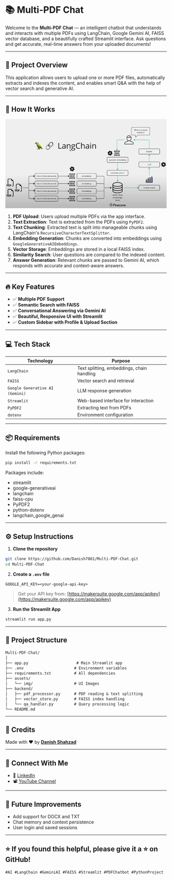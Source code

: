 # 📚 Multi-PDF Chat 

Welcome to the **Multi-PDF Chat** — an intelligent chatbot that understands and interacts with multiple PDFs using LangChain, Google Gemini AI, FAISS vector database, and a beautifully crafted Streamlit interface. Ask questions and get accurate, real-time answers from your uploaded documents!

---

## 📝 Project Overview

This application allows users to upload one or more PDF files, automatically extracts and indexes the content, and enables smart Q\&A with the help of vector search and generative AI.

---

## 🧠 How It Works

![Architecture Diagram](assets/img/design.png)

1. **PDF Upload**: Users upload multiple PDFs via the app interface.
2. **Text Extraction**: Text is extracted from the PDFs using `PyPDF2`.
3. **Text Chunking**: Extracted text is split into manageable chunks using LangChain's `RecursiveCharacterTextSplitter`.
4. **Embedding Generation**: Chunks are converted into embeddings using `GoogleGenerativeAIEmbeddings`.
5. **Vector Storage**: Embeddings are stored in a local FAISS index.
6. **Similarity Search**: User questions are compared to the indexed content.
7. **Answer Generation**: Relevant chunks are passed to Gemini AI, which responds with accurate and context-aware answers.

---

## 🔥 Key Features

* ✅ **Multiple PDF Support**
* ✅ **Semantic Search with FAISS**
* ✅ **Conversational Answering via Gemini AI**
* ✅ **Beautiful, Responsive UI with Streamlit**
* ✅ **Custom Sidebar with Profile & Upload Section**

---

## 💻 Tech Stack

| Technology                      | Purpose                                    |
| ------------------------------- | ------------------------------------------ |
| `LangChain`                     | Text splitting, embeddings, chain handling |
| `FAISS`                         | Vector search and retrieval                |
| `Google Generative AI (Gemini)` | LLM response generation                    |
| `Streamlit`                     | Web-based interface for interaction        |
| `PyPDF2`                        | Extracting text from PDFs                  |
| `dotenv`                        | Environment configuration                  |

---

## 📦 Requirements

Install the following Python packages:

```bash
pip install -r requirements.txt
```

Packages include:

* streamlit
* google-generativeai
* langchain
* faiss-cpu
* PyPDF2
* python-dotenv
* langchain\_google\_genai

---

## ⚙️ Setup Instructions

1. **Clone the repository**

```bash
git clone https://github.com/Danish7861/Multi-PDF-Chat.git
cd Multi-PDF-Chat
```

2. **Create a `.env` file**

```env
GOOGLE_API_KEY=<your-google-api-key>
```

> Get your API key from: [https://makersuite.google.com/app/apikey](https://makersuite.google.com/app/apikey)

3. **Run the Streamlit App**

```bash
streamlit run app.py
```

---

## 📁 Project Structure

```
Multi-PDF-Chat/
│
├── app.py                     # Main Streamlit app
├── .env                      # Environment variables
├── requirements.txt          # All dependencies
├── assets/
│   └── img/                  # UI Images
├── backend/
│   ├── pdf_processor.py      # PDF reading & text splitting
│   ├── vector_store.py       # FAISS index handling
│   └── qa_handler.py         # Query processing logic
└── README.md
```

---

## 🙌 Credits

Made with ❤️ by [**Danish Shahzad**](https://github.com/Danish7861)

---

## 📢 Connect With Me

* 🔗 [LinkedIn](https://www.linkedin.com/in/danishshahzad17)
* 📽️ [YouTube Channel](https://www.youtube.com/@DanishShahzadAI)

---

## 🧠 Future Improvements

* Add support for DOCX and TXT
* Chat memory and context persistence
* User login and saved sessions

---

## ⭐️ If you found this helpful, please give it a ⭐️ on GitHub!

```
#AI #LangChain #GeminiAI #FAISS #Streamlit #PDFChatbot #PythonProject
```
